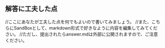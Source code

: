 ## 解答に工夫した点
//ここにあなたが工夫した点を何でもよいので書いてみましょう。
//また、こちらにSandBoxとして、markdown形式で好きなように内容を編集してみてください。
//ただし、提出されたらanswer.mdは外部に公開されますので、ご注意ください。
